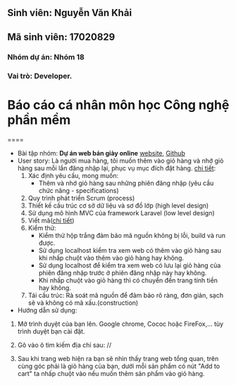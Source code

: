 ## Sinh viên: Nguyễn Văn Khải
## Mã sinh viên: 17020829
### Nhóm dự án: Nhóm 18
### Vai trò: Developer.

# Báo cáo cá nhân môn học Công nghệ phần mềm
====
* Bài tập nhóm: **Dự án web bán giày online** [website](), [Github]()
* User story: Là người mua hàng, tôi muốn thêm vào giỏ hàng và nhớ giỏ hàng sau mỗi lần đăng nhập lại, phục vụ mục đích đặt hàng.
	[chi tiết]():
	1) Xác định yêu cầu, mong muốn: 
		- Thêm và nhớ giỏ hàng sau những phiên đăng nhập (yêu cầu chức năng - specifications)
	2) Quy trình phát triển Scrum (process)
	3) Thiết kế cấu trúc cơ sở dữ liệu và sơ đồ lớp (high level design)
	4) Sử dụng mô hình MVC của framework Laravel (low level design)
	5) Viết mã([chi tiết](https://github.com/DaoDucKhiem/nhom-5/blob/master/nhom-5/OderOnline/app/Http/Controllers/PageController.php))
	6) Kiểm thử:
		- Kiểm thử hộp trắng đảm bảo mã nguồn không bị lỗi, build và run được.
		- Sử dụng localhost kiểm tra xem web có thêm vào giỏ hàng sau khi nhấp chuột vào thêm vào giỏ hàng hay không.
		- Sử dụng localhost để kiểm tra xem web có lưu lại giỏ hàng của phiên đăng nhập trước ở phiên đăng nhập này hay không.
		- Khi nhấp chuột vào giỏ hàng thì có chuyển đến trang tính tiền hay không. 
	7) Tái cấu trúc: Rà soát mã nguồn để đảm bảo rõ ràng, đơn giản, sạch sẽ và không có mã xấu.(construction)
* Hướng dẫn sử dụng:
1. Mở trình duyệt của bạn lên. Google chrome, Cococ hoặc FireFox,... tùy trình duyệt bạn cài đặt.

2. Gõ vào ô tìm kiếm địa chỉ sau: //

3. Sau khi trang web hiện ra bạn sẽ nhìn thấy trang web tổng quan, trên cùng góc phải là giỏ hàng của bạn, dưới mỗi sản phẩm có nút "Add to cart" ta nhấp chuột vào nếu muốn thêm sản phẩm vào giỏ hàng.
